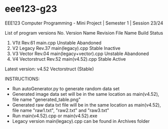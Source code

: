 # eee123-g23
EEE123 Computer Programming - Mini Project | Semester 1 | Session 23/24

List of program versions
No. Version Name        Revision    File Name                   Build           Status
1.  V1\t                  Rev.61      main.cpp                    Unstable        Abandoned
2.  V2 Legacy           Rev.37      main(legacy).cpp            Stable          Inactive
3.  V3 Vector           Rev.04      main(legacy+vector).cpp     Unstable        Abandoned
4.  V4 Vectorstruct     Rev.52      main(v4.52).cpp             Stable          Active

Latest version: v4.52 Vectorstruct (Stable)

INSTRUCTIONS:
- Run autoGenerator.py to generate random data set
- Generated image data set will be in the same location as main(v4.52), file name "generated_table.png"
- Generated raw data txt file will be in the same location as main(v4.52), file name "raw1.txt", "raw2.txt" and "raw3.txt"
- Run main(v4.52).cpp or main(v4.52).exe
- Legacy version main(legacy).cpp can be found in Archives folder
